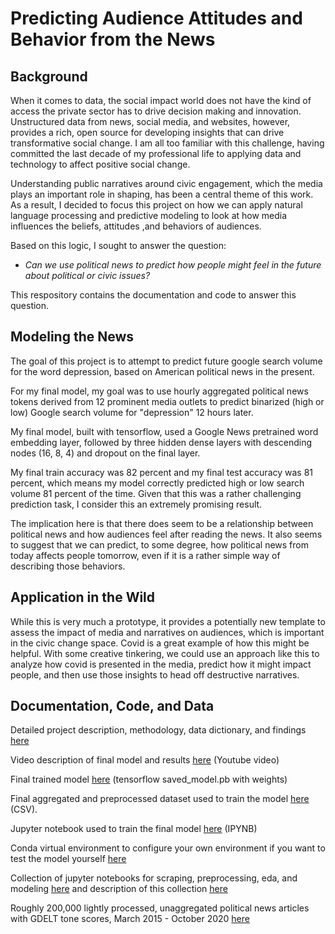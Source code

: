 # Predicting Audience Attitudes and Behavior from the News

## Background 

When it comes to data, the social impact world does not have the kind of access the private sector has to drive decision making and innovation. Unstructured data from news, social media, and websites, however, provides a rich, open source for developing insights that can drive transformative social change. I am all too familiar with this challenge, having committed the last decade of my professional life to applying data and technology to affect positive social change. 

Understanding public narratives around civic engagement, which the media plays an important role in shaping, has been a central theme of this work. As a result, I decided to focus this project on how we can apply natural language processing and predictive modeling to look at how media influences the beliefs, attitudes ,and behaviors of audiences. 

Based on this logic, I sought to answer the question:

  * *Can we use political news to predict how people might feel in the future about political or civic issues?* 

This respository contains the documentation and code to answer this question. 

## Modeling the News

The goal of this project is to attempt to predict future google search volume for the word depression, based on American political news in the present.

For my final model, my goal was to use hourly aggregated political news tokens derived from 12 prominent media outlets to predict binarized (high or low) Google search volume for "depression" 12 hours later.  

My final model, built with tensorflow, used a Google News pretrained word embedding layer, followed by three hidden dense layers with descending nodes (16, 8, 4) and dropout on the final layer. 

My final train accuracy was 82 percent and my final test accuracy was 81 percent, which means my model correctly predicted high or low search volume 81 percent of the time. Given that this was a rather challenging prediction task, I consider this an extremely promising result.

The implication here is that there does seem to be a relationship between political news and how audiences feel after reading the news. It also seems to suggest that we can predict, to some degree, how political news from today affects people tomorrow, even if it is a rather simple way of describing those behaviors.

## Application in the Wild

While this is very much a prototype, it provides a potentially new template to assess the impact of media and narratives on audiences, which is important in the civic change space. Covid is a great example of how this might be helpful. With some creative tinkering, we could use an approach like this to analyze how covid is presented in the media, predict how it might impact people, and then use those insights to head off destructive narratives.

## Documentation, Code, and Data

Detailed project description, methodology, data dictionary, and findings [here](https://github.com/AschHarwood/predicting_attitudes_from_news/blob/master/docs/Predicting_Depression_News_Summary_12.16.20.pdf)

Video description of final model and results [here](https://www.youtube.com/watch?v=LGNBgSgDZ0E&feature=youtu.be) (Youtube video)

Final trained model [here](https://drive.google.com/drive/folders/1Q-KY_vrxwUrRKOyU2SpXJh_uHUsE9-at?usp=sharing)    (tensorflow saved_model.pb with weights)

Final aggregated and preprocessed dataset used to train the model [here](https://drive.google.com/file/d/1w8SQ0RGEl90wnfCKHj5gcB57K8n0dozb/view?usp=sharing) (CSV).

Jupyter notebook used to train the final model [here](https://github.com/AschHarwood/predicting_attitudes_from_news/blob/master/notebooks/NN_Training_Trends_25k_12hrs_Final_12_17_20.ipynb) (IPYNB)

Conda virtual environment to configure your own environment if you want to test the model yourself [here](https://github.com/AschHarwood/predicting_attitudes_from_news/blob/master/docs/environment.yaml)

Collection of jupyter notebooks for scraping, preprocessing, eda, and modeling [here](https://github.com/AschHarwood/predicting_attitudes_from_news/tree/master/notebooks/final_report_notebooks) and description of this collection [here](https://github.com/AschHarwood/predicting_attitudes_from_news/blob/master/docs/Asch_Harwood_Read_Me_Capstone_Code_Reference%20copy.txt)

Roughly 200,000 lightly processed, unaggregated political news articles with GDELT tone scores, March 2015 - October 2020 [here](https://drive.google.com/file/d/1Z7VFhfCPKLXBt-rMbGH3Ici4agQy_Wud/view?usp=sharing)
